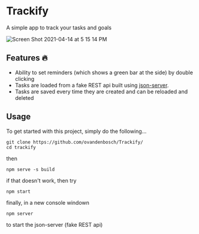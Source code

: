 # Trackify
A simple app to track your tasks and goals

![Screen Shot 2021-04-14 at 5 15 14 PM](https://user-images.githubusercontent.com/74139069/114743869-fd6c4400-9d44-11eb-98b4-b621c260c8c6.png)

## Features 🔥
- Ability to set reminders (which shows a green bar at the side) by double clicking
- Tasks are loaded from a fake REST api built using  [json-server](https://github.com/typicode/json-server).
- Tasks are saved every time they are created and can be reloaded and deleted

## Usage
To get started with this project, simply do the following...
 
```console
git clone https://github.com/ovandenbosch/Trackify/
cd trackify
 ```
then
```console
npm serve -s build
```
if that doesn't work, then try
```console
npm start
```
finally, in a new console windown 
```console
npm server
``` 
to start the json-server (fake REST api)
